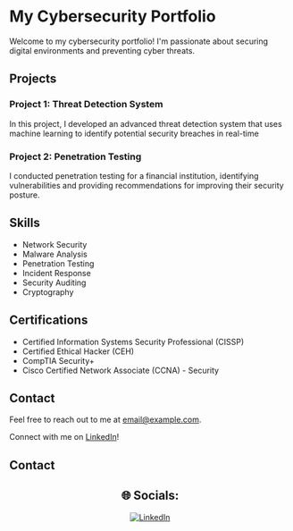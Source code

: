# My Cybersecurity Portfolio

Welcome to my cybersecurity portfolio! I'm passionate about securing digital environments and preventing cyber threats.

## Projects

### Project 1: Threat Detection System


In this project, I developed an advanced threat detection system that uses machine learning to identify potential security breaches in real-time

### Project 2: Penetration Testing


I conducted penetration testing for a financial institution, identifying vulnerabilities and providing recommendations for improving their security posture.

## Skills

- Network Security
- Malware Analysis
- Penetration Testing
- Incident Response
- Security Auditing
- Cryptography

## Certifications

- Certified Information Systems Security Professional (CISSP)
- Certified Ethical Hacker (CEH)
- CompTIA Security+
- Cisco Certified Network Associate (CCNA) - Security

## Contact

Feel free to reach out to me at [email@example.com](mailto:email@example.com).

Connect with me on [LinkedIn](https://www.linkedin.com/in/yourusername/)!


## Contact
<div align="center">
  <h2>🌐 Socials:</h2>
  <a href="https://linkedin.com/in/www.linkedin.com/in/jamianworrell">
    <img src="https://img.shields.io/badge/LinkedIn-%230077B5.svg?logo=linkedin&logoColor=white" alt="LinkedIn">
  </a>
</div>
